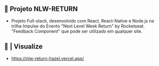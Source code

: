 ## 🚀 Projeto NLW-RETURN
- Projeto Full-stack, desenvolvido com React, React-Native e Node.js na trilha Impulse do Evento "Next Level Week Return" by Rocketseat.
"Feedback Component" que pode ser utilizado em qualquer site. 

## 🔎 | Visualize
- https://nlw-return-hazel.vercel.app/
